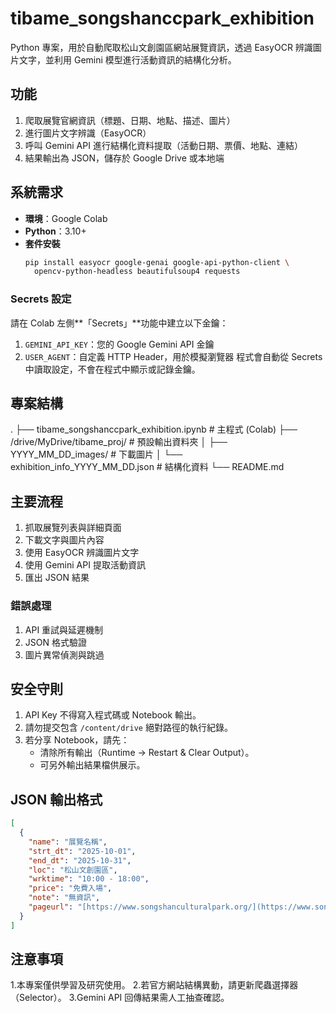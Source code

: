 # tibame_songshanccpark_exhibition
Python 專案，用於自動爬取松山文創園區網站展覽資訊，透過 EasyOCR 辨識圖片文字，並利用 Gemini 模型進行活動資訊的結構化分析。

## 功能
1. 爬取展覽官網資訊（標題、日期、地點、描述、圖片）
2. 進行圖片文字辨識（EasyOCR）
3. 呼叫 Gemini API 進行結構化資料提取（活動日期、票價、地點、連結）
4. 結果輸出為 JSON，儲存於 Google Drive 或本地端

## 系統需求
* **環境**：Google Colab
* **Python**：3.10+
* **套件安裝**
    ```bash
    pip install easyocr google-genai google-api-python-client \
      opencv-python-headless beautifulsoup4 requests
    ```

### Secrets 設定
請在 Colab 左側**「Secrets」**功能中建立以下金鑰：
1.  `GEMINI_API_KEY`：您的 Google Gemini API 金鑰
2.  `USER_AGENT`：自定義 HTTP Header，用於模擬瀏覽器
程式會自動從 Secrets 中讀取設定，不會在程式中顯示或記錄金鑰。

## 專案結構
.
├── tibame_songshanccpark_exhibition.ipynb    # 主程式 (Colab)
├── /drive/MyDrive/tibame_proj/               # 預設輸出資料夾
│   ├── YYYY_MM_DD_images/                    # 下載圖片
│   └── exhibition_info_YYYY_MM_DD.json       # 結構化資料
└── README.md

## 主要流程
1. 抓取展覽列表與詳細頁面
2. 下載文字與圖片內容
3. 使用 EasyOCR 辨識圖片文字
4. 使用 Gemini API 提取活動資訊
5. 匯出 JSON 結果

### 錯誤處理
1. API 重試與延遲機制
2. JSON 格式驗證
3. 圖片異常偵測與跳過

## 安全守則
1. API Key 不得寫入程式碼或 Notebook 輸出。
2. 請勿提交包含 `/content/drive` 絕對路徑的執行紀錄。
3. 若分享 Notebook，請先：
    * 清除所有輸出（Runtime → Restart & Clear Output）。
    * 可另外輸出結果檔供展示。

## JSON 輸出格式
```json
[
  {
    "name": "展覽名稱",
    "strt_dt": "2025-10-01",
    "end_dt": "2025-10-31",
    "loc": "松山文創園區",
    "wrktime": "10:00 - 18:00",
    "price": "免費入場",
    "note": "無資訊",
    "pageurl": "[https://www.songshanculturalpark.org/](https://www.songshanculturalpark.org/)..."
  }
]
```

## 注意事項
1.本專案僅供學習及研究使用。
2.若官方網站結構異動，請更新爬蟲選擇器（Selector）。
3.Gemini API 回傳結果需人工抽查確認。

